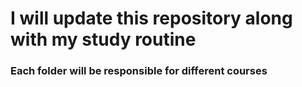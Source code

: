# I will update this repository along with my study routine

### Each folder will be responsible for different courses
